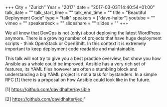 +++
City = "Zurich"
Year = "2017"
date = "2017-03-03T14:40:54+01:00"
talk_date = ""
talk_start_time = ""
talk_end_time = ""
title = "Beautiful Deployment Code"
type = "talk"
speakers = ["dave-halter"]
youtube = ""
vimeo = ""
speakerdeck = ""
slideshare = ""
slides = ""
+++

We all know that DevOps is not (only) about deploying the latest WordPress anymore. There
is a growing number of projects that have huge deployment scripts - think OpenStack or
OpenShift. In this context it is extremely important to keep deployment code readable and
maintainable.

This talk will not try to give you a best practice overview, but show you how Ansible as a
whole could be improved. Ansible has a very rich set of features, its YAML files however
are often a stumbling block and understanding a big YAML project is not a task for
bystanders. In a simple RFC [1] there is a proposal on how Ansible could look like in the
future.

[1] https://github.com/davidhalter/pysible

[2] https://github.com/davidhalter/jedi"

